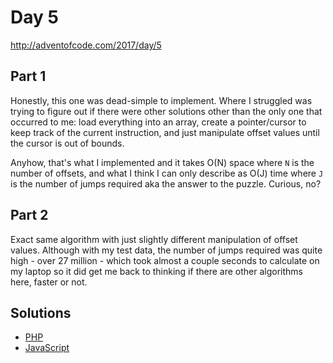 # Day 5

http://adventofcode.com/2017/day/5

## Part 1

Honestly, this one was dead-simple to implement. Where I struggled was trying to figure out if there were other
solutions other than the only one that occurred to me: load everything into an array, create a pointer/cursor to keep
track of the current instruction, and just manipulate offset values until the cursor is out of bounds.

Anyhow, that's what I implemented and it takes O(N) space where `N` is the number of offsets, and what I think I can only
describe as O(J) time where `J` is the number of jumps required aka the answer to the puzzle. Curious, no?

## Part 2

Exact same algorithm with just slightly different manipulation of offset values. Although with my test data, the number
of jumps required was quite high - over 27 million - which took almost a couple seconds to calculate on my laptop so it
did get me back to thinking if there are other algorithms here, faster or not.

## Solutions

 - [PHP](../../php/src/Solution/Day05Solution.php)
 - [JavaScript](../../javascript/lib/solution/day05.js)